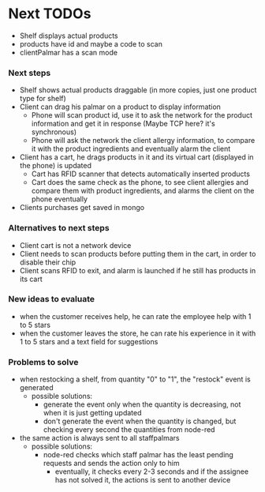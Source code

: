 # Next TODOs
* Shelf displays actual products
* products have id and maybe a code to scan
* clientPalmar has a scan mode


### Next steps
* Shelf shows actual products draggable (in more copies, just one product type for shelf)
* Client can drag his palmar on a product to display information
  * Phone will scan product id, use it to ask the network for the product information and 
    get it in response (Maybe TCP here? it's synchronous)
  * Phone will ask the network the client allergy information, to compare it with the 
    product ingredients and eventually alarm the client
* Client has a cart, he drags products in it and its virtual cart (displayed in the phone) 
  is updated
  * Cart has RFID scanner that detects automatically inserted products
  * Cart does the same check as the phone, to see client allergies and compare them with 
    product ingredients, and alarms the client on the phone eventually
* Clients purchases get saved in mongo


### Alternatives to next steps
* Client cart is not a network device
* Client needs to scan products before putting them in the cart, in order to disable their 
  chip
* Client scans RFID to exit, and alarm is launched if he still has products in its cart

### New ideas to evaluate
  * when the customer receives help, he can rate the employee help with 1 to 5 stars
  * when the customer leaves the store, he can rate his experience in it with 1 to 5 
    stars and a text field for suggestions 

### Problems to solve
* when restocking a shelf, from quantity "0" to "1", the "restock" event is generated
  * possible solutions:
    * generate the event only when the quantity is decreasing, not when it is just getting updated
    * don't generate the event when the quantity is changed, but checking every second the quantities from node-red
* the same action is always sent to all staffpalmars
  * possible solutions:
    * node-red checks which staff palmar has the least pending requests and sends the 
      action only to him
      * eventually, it checks every 2-3 seconds and if the assignee has not solved it, 
        the actions is sent to another device